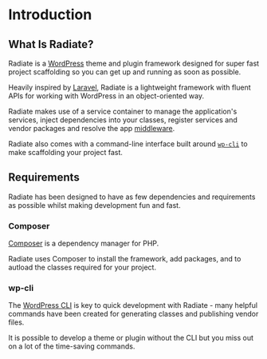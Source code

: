 # Introduction

## What Is Radiate?

Radiate is a [WordPress](https://wordpress.org/) theme and plugin framework designed for super fast project scaffolding so you can get up and running as soon as possible.

Heavily inspired by [Laravel](https://laravel.com/), Radiate is a lightweight framework with fluent APIs for working with WordPress in an object-oriented way.

Radiate makes use of a service container to manage the application's services, inject dependencies into your classes, register services and vendor packages and resolve the app [middleware](/docs/advanced/middleware).

Radiate also comes with a command-line interface built around [`wp-cli`](https://wp-cli.org/) to make scaffolding your project fast.

## Requirements

Radiate has been designed to have as few dependencies and requirements as possible whilst making development fun and fast.

### Composer

[Composer](https://getcomposer.org/) is a dependency manager for PHP.

Radiate uses Composer to install the framework, add packages, and to autload the classes required for your project.

### wp-cli

The [WordPress CLI](https://wp-cli.org/) is key to quick development with Radiate - many helpful commands have been created for generating classes and publishing vendor files.

It is possible to develop a theme or plugin without the CLI but you miss out on a lot of the time-saving commands.
